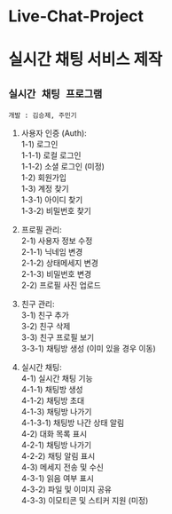# Live-Chat-Project
# 실시간 채팅 서비스 제작


## `실시간 채팅 프로그램`   
`개발 : 김승제, 주민기`

1. 사용자 인증 (Auth):   
1-1) 로그인   
1-1-1) 로컬 로그인   
1-1-2) 소셜 로그인 (미정)   
1-2) 회원가입   
1-3) 계정 찾기   
1-3-1) 아이디 찾기   
1-3-2) 비밀번호 찾기   

2. 프로필 관리:   
2-1) 사용자 정보 수정   
2-1-1) 닉네임 변경   
2-1-2) 상태메세지 변경   
2-1-3) 비밀번호 변경   
2-2) 프로필 사진 업로드   

3. 친구 관리:   
3-1) 친구 추가   
3-2) 친구 삭제   
3-3) 친구 프로필 보기   
3-3-1) 채팅방 생성 (이미 있을 경우 이동)   

4. 실시간 채팅:   
4-1) 실시간 채팅 기능   
4-1-1) 채팅방 생성   
4-1-2) 채팅방 초대   
4-1-3) 채팅방 나가기   
4-1-3-1) 채팅방 나간 상태 알림   
4-2) 대화 목록 표시   
4-2-1) 채팅방 나가기   
4-2-2) 채팅 알림 표시   
4-3) 메세지 전송 및 수신   
4-3-1) 읽음 여부 표시   
4-3-2) 파일 및 이미지 공유   
4-3-3) 이모티콘 및 스티커 지원 (미정)   
